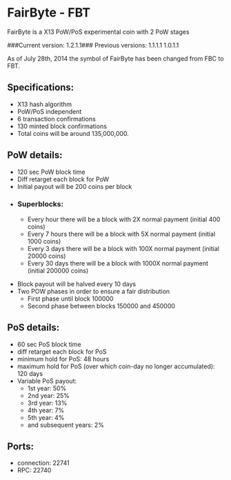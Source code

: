 # FairByte - FBT #

FairByte is a X13 PoW/PoS experimental coin with 2 PoW stages

###Current version:  1.2.1.1###
Previous versions: 
1.1.1.1
1.0.1.1

As of July 28th, 2014 the symbol of FairByte has been changed from FBC to FBT.


## Specifications: ##
*  X13 hash algorithm
*  PoW/PoS independent
*  6 transaction confirmations 
*  130 minted block confirmations
*  Total coins will be around 135,000,000.


## PoW details: ##
*  120 sec PoW block time
*  Diff retarget each block for PoW
*  Initial payout will be 200 coins per block

+ ### Superblocks: ###
	*  Every hour there will be a block with 2X normal payment (initial 400 coins)
    *  Every 7 hours there will be a block with 5X normal payment (initial 1000 coins)
    *  Every 3 days there will be a block with 100X normal payment (initial 20000 coins)
    -  Every 30 days there will be a block with 1000X normal payment (initial 200000 coins)

*  Block payout will be halved every 10 days
*  Two POW phases in order to ensure a fair distribution
	* First phase until block 100000
	* Second phase between blocks 150000 and 450000

## PoS details: ##
*  60 sec PoS block time
*  diff retarget each block for PoS
*  minimum hold for PoS: 48 hours
*  maximum hold for PoS (over which coin-day no longer accumulated): 120 days
*  Variable PoS payout:
    *  1st year:  50%
    *  2nd year: 25%
    *  3rd year: 13%
    *  4th year: 7%
    *  5th year: 4%
    *  and subsequent years: 2%

## Ports: ##
* connection:	22741
* RPC:		22740
